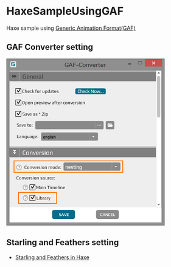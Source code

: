 HaxeSampleUsingGAF
=============================
Haxe sample using [Generic Animation Format(GAF)](http://gafmedia.com/)

## GAF Converter setting

![GAF Converter setting](item/gaf_converter_setting.png)

## Starling and Feathers setting

* [Starling and Feathers in Haxe](https://gist.github.com/tmskst/094d0808a817831181f9)
